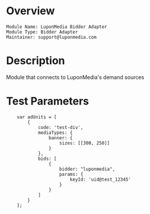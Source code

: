 # Overview

```
Module Name: LuponMedia Bidder Adapter
Module Type: Bidder Adapter
Maintainer: support@luponmedia.com
```

# Description

Module that connects to LuponMedia's demand sources

# Test Parameters
```
    var adUnits = [
        {
            code: 'test-div',
            mediaTypes: {
                banner: {
                    sizes: [[300, 250]]
                }
            },
            bids: [
                {
                    bidder: "luponmedia",
                    params: {
                        keyId: 'uid@test_12345'
                    }
                }
            ]
        }
    ];
```
